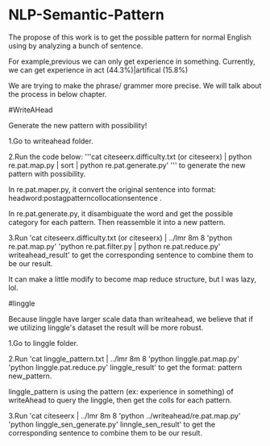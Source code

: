 # NLP-Semantic-Pattern

<p>The propose of this work is to get the possible pattern for normal English using by analyzing a bunch of sentence.</p>

For example,previous we can only get experience in something.
Currently, we can get experience in act (44.3%)|artifical (15.8%) 

We are trying to make the phrase/ grammer more precise. We will talk about the process in below chapter.

#WriteAHead

Generate the new pattern with possibility!

1.Go to writeahead folder.

2.Run the code below:
'''cat citeseerx.difficulty.txt (or citeseerx) | python re.pat.map.py | sort | python re.pat.generate.py' ''' 
to generate the new pattern with possibility.

In re.pat.maper.py, it convert the original sentence into format: headword:postag<tab>pattern<tab>collocation<tab>sentence .

In re.pat.generate.py, it disambiguate the word and get the possible category for each pattern. Then reassemble it into  a new pattern.

3.Run 'cat citeseerx.difficulty.txt (or citeseerx) | ../lmr 8m 8 'python re.pat.map.py' 'python re.pat.filter.py | python re.pat.reduce.py' writeahead_result' to get the corresponding sentence to combine them to be our result.


It can make a little modify to become map reduce structure, but I was lazy, lol.

#linggle

Because linggle have larger scale data than writeahead, we believe that if we utilizing linggle's dataset the result will be more robust.

1.Go to linggle folder.

2.Run 'cat linggle_pattern.txt | ../lmr 8m 8 'python linggle.pat.map.py' 'python linggle.pat.reduce.py' linggle_result' to get the format: pattern <tab> new_pattern.

linggle_pattern is using the pattern (ex: experience in something) of writeAhead to query the linggle, then get the colls for each pattern.

3.Run 'cat citeseerx | ../lmr 8m 8 'python ../writeahead/re.pat.map.py' 'python linggle_sen_generate.py' linngle_sen_result' to get the corresponding sentence to combine them to be our result.





